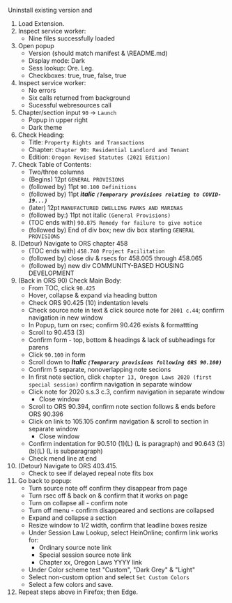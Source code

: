 Uninstall existing version and 

1. Load Extension.
1. Inspect service worker:
    * Nine files successfully loaded
1. Open popup
    * Version (should match manifest & \README.md)
    * Display mode: Dark
    * Sess lookup: Ore. Leg.
    * Checkboxes: true, true, false, true
1. Inspect service worker:
    * No errors
    * Six calls returned from background
    * Sucessful webresources call
1. Chapter/section input `90` -> `Launch`
    * Popup in upper right
    * Dark theme
1. Check Heading: 
    * Title: `Property Rights and Transactions`
    * Chapter: `Chapter 90: Residential Landlord and Tenant`
    * Edition: `Oregon Revised Statutes (2021 Edition)`
1. Check Table of Contents:
    * Two/three columns
    * (Begins) 12pt `GENERAL PROVISIONS`
    * (followed by) 11pt `90.100 Definitions`
    * (followed by) 11pt ***italic `(Temporary provisions relating to COVID-19...)`***
    * (later) 12pt `MANUFACTURED DWELLING PARKS AND MARINAS` 
    * (followed by:) 11pt not italic `(General Provisions)`
    * (TOC ends with) `90.875 Remedy for failure to give notice`
    * (followed by) End of div box; new div box starting `GENERAL PROVISIONS`
1. (Detour) Navigate to ORS chapter 458 
    * (TOC ends with)  `458.740 Project Facilitation` 
    * (followed by) close div & rsecs for 458.005 through 458.065
    * (followed by) new div COMMUNITY-BASED HOUSING DEVELOPMENT
1. (Back in ORS 90) Check Main Body:
    * From TOC, click `90.425`
    * Hover, collapse & expand via heading button
    * Check ORS 90.425 (10) indentation levels
    * Check source note in text & click source note for `2001 c.44`; confirm navigation in new window
    * In Popup, turn on rsec; confirm 90.426 exists & formattting
    * Scroll to 90.453 (3)
    * Confirm form - top, bottom & headings & lack of subheadings for parens
    * Click `90.100` in form
    * Scroll down to ***Italic `(Temporary provisions following ORS 90.100)`***
    * Confirm 5 separate, nonoverlapping note secions
    * In first note section, click `chapter 13, Oregon Laws 2020 (first special session)` confirm navigation in separate window
    * Click note for 2020 s.s.3 c.3, confirm navigation in separate window
        * Close window
    * Scroll to ORS 90.394, confirm note section follows & ends before ORS 90.396
    * Click on link to 105.105 confirm navigation & scroll to section in separate window
        * Close window
    * Confirm indentation for 90.510 (1)(L) (L is paragraph) and 90.643 (3)(b)(L) (L is subparagraph)
    * Check mend line at end
1. (Detour) Navigate to ORS 403.415.
    * Check to see if delayed repeal note fits box
1. Go back to popup:
    * Turn source note off confirm they disappear from  page
    * Turn rsec off & back on & confirm that it works on page
    * Turn on collapse all - confirm note
    * Turn off menu - confirm disappeared and sections are collapsed
    * Expand and collapse a section
    * Resize window to 1/2 width, confirm that leadline boxes resize
    * Under Session Law Lookup, select HeinOnline; confirm link works for:
        * Ordinary source note link
        * Special session source note link
        * Chapter xx, Oregon Laws YYYY link
    * Under Color scheme test "Custom", "Dark Grey" & "Light"
    * Select non-custom option and select `Set Custom Colors`
    * Select a few colors and save.
1. Repeat steps above in Firefox; then Edge.

        

    